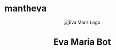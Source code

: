 # mantheva
<p align="center">
  <img src="assets/__original_drawn_by_wakum__22192e9e8a89dde2014ca660a281ce0d.png" alt="Eva Maria Logo">
</p>
<h1 align="center">
  <b>Eva Maria Bot</b>
</h1>
